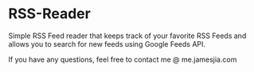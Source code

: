 RSS-Reader
==========
Simple RSS Feed reader that keeps track of your favorite RSS Feeds and allows you to search for new feeds using Google Feeds API.

If you have any questions, feel free to contact me @ me.jamesjia.com
